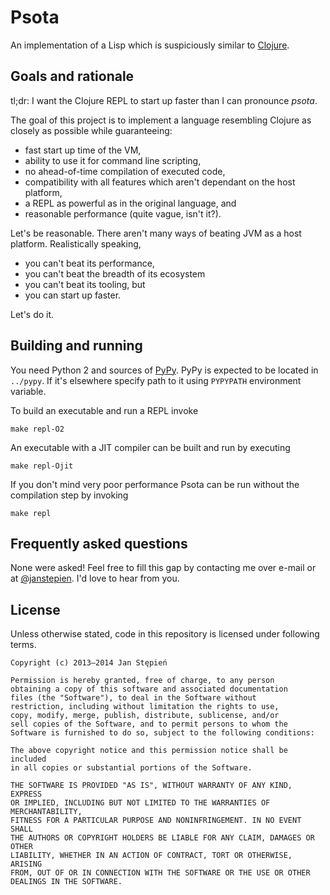 # Psota

An implementation of a Lisp which is suspiciously similar to [Clojure][clj].

## Goals and rationale

tl;dr: I want the Clojure REPL to start up faster than I can pronounce _psota_.

The goal of this project is to implement a language resembling Clojure as
closely as possible while guaranteeing:

  - fast start up time of the VM,
  - ability to use it for command line scripting,
  - no ahead-of-time compilation of executed code,
  - compatibility with all features which aren't dependant on the host platform,
  - a REPL as powerful as in the original language, and
  - reasonable performance (quite vague, isn't it?).

Let's be reasonable. There aren't many ways of beating JVM as a host platform.
Realistically speaking,

  - you can't beat its performance,
  - you can't beat the breadth of its ecosystem
  - you can't beat its tooling, but
  - you can start up faster.

Let's do it.

## Building and running

You need Python 2 and sources of [PyPy][pypy].
PyPy is expected to be located in `../pypy`.
If it's elsewhere specify path to it using `PYPYPATH` environment variable.

To build an executable and run a REPL invoke

    make repl-O2

An executable with a JIT compiler can be built and run by executing

    make repl-Ojit

If you don't mind very poor performance Psota can be run without the compilation
step by invoking

    make repl

## Frequently asked questions

None were asked! Feel free to fill this gap by contacting me over e-mail or at
[@janstepien][twitter]. I'd love to hear from you.

## License

Unless otherwise stated, code in this repository is licensed under following
terms.

    Copyright (c) 2013–2014 Jan Stępień

    Permission is hereby granted, free of charge, to any person
    obtaining a copy of this software and associated documentation
    files (the "Software"), to deal in the Software without
    restriction, including without limitation the rights to use,
    copy, modify, merge, publish, distribute, sublicense, and/or
    sell copies of the Software, and to permit persons to whom the
    Software is furnished to do so, subject to the following conditions:

    The above copyright notice and this permission notice shall be included
    in all copies or substantial portions of the Software.

    THE SOFTWARE IS PROVIDED "AS IS", WITHOUT WARRANTY OF ANY KIND, EXPRESS
    OR IMPLIED, INCLUDING BUT NOT LIMITED TO THE WARRANTIES OF MERCHANTABILITY,
    FITNESS FOR A PARTICULAR PURPOSE AND NONINFRINGEMENT. IN NO EVENT SHALL
    THE AUTHORS OR COPYRIGHT HOLDERS BE LIABLE FOR ANY CLAIM, DAMAGES OR OTHER
    LIABILITY, WHETHER IN AN ACTION OF CONTRACT, TORT OR OTHERWISE, ARISING
    FROM, OUT OF OR IN CONNECTION WITH THE SOFTWARE OR THE USE OR OTHER
    DEALINGS IN THE SOFTWARE.

[pypy]: http://pypy.org/download.html#building-from-source
[clj]: http://clojure.org/
[twitter]: https://twitter.com/janstepien
